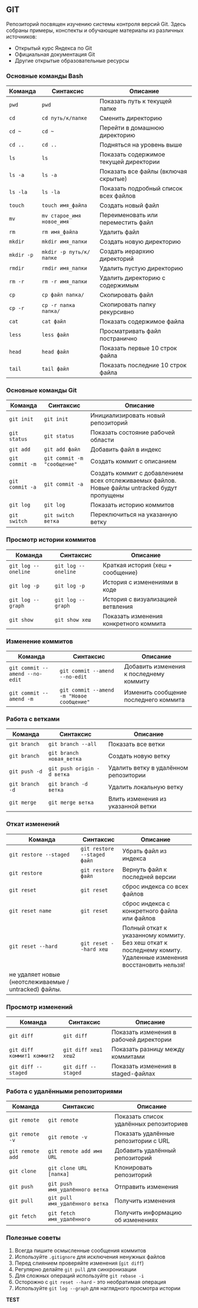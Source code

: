 ## GIT

Репозиторий посвящен изучению системы контроля версий Git. Здесь собраны примеры, конспекты и обучающие материалы из различных источников:

- Открытый курс Яндекса по Git
- Официальная документация Git
- Другие открытые образовательные ресурсы

### Основные команды Bash

| Команда       | Синтаксис                          | Описание                                                                 |
|---------------|------------------------------------|--------------------------------------------------------------------------|
| `pwd`         | `pwd`                              | Показать путь к текущей папке                                           |
| `cd`          | `cd путь/к/папке`                 | Сменить директорию                                                      |
| `cd ~`        | `cd ~`                             | Перейти в домашнюю директорию                                           |
| `cd ..`       | `cd ..`                            | Подняться на уровень выше                                               |
| `ls`          | `ls`                               | Показать содержимое текущей директории                                  |
| `ls -a`       | `ls -a`                            | Показать все файлы (включая скрытые)                                    |
| `ls -la`      | `ls -la`                           | Показать подробный список всех файлов                                   |
| `touch`       | `touch имя_файла`                  | Создать новый файл                                                      |
| `mv`          | `mv старое_имя новое_имя`         | Переименовать или переместить файл                                      |
| `rm`          | `rm имя_файла`                     | Удалить файл                                                            |
| `mkdir`       | `mkdir имя_папки`                  | Создать новую директорию                                                |
| `mkdir -p`    | `mkdir -p путь/к/папке`           | Создать иерархию директорий                                             |
| `rmdir`       | `rmdir имя_папки`                  | Удалить пустую директорию                                               |
| `rm -r`       | `rm -r имя_папки`                  | Удалить директорию с содержимым                                         |
| `cp`          | `cp файл папка/`                   | Скопировать файл                                                        |
| `cp -r`       | `cp -r папка папка/`               | Скопировать папку рекурсивно                                            |
| `cat`         | `cat файл`                         | Показать содержимое файла                                               |
| `less`        | `less файл`                        | Просматривать файл постранично                                          |
| `head`        | `head файл`                        | Показать первые 10 строк файла                                          |
| `tail`        | `tail файл`                        | Показать последние 10 строк файла                                       |

### Основные команды Git

| Команда               | Синтаксис                          | Описание                                                                 |
|-----------------------|------------------------------------|--------------------------------------------------------------------------|
| `git init`            | `git init`                         | Инициализировать новый репозиторий                                       |
| `git status`          | `git status`                       | Показать состояние рабочей области                                       |
| `git add`             | `git add файл`                     | Добавить файл в индекс                                                   |
| `git commit -m`       | `git commit -m "сообщение"`        | Создать коммит с описанием                                               |
| `git commit -a`       | `git commit -a`        | Создать коммит с добавлением всех отслеживаемых файлов. Новые файлы untracked будут пропущены
| `git log`             | `git log`                          | Показать историю коммитов                                                |
| `git switch`          | `git switch ветка`                 | Переключиться на указанную ветку                                         |

### Просмотр истории коммитов

| Команда               | Синтаксис                          | Описание                                                                 |
|-----------------------|------------------------------------|--------------------------------------------------------------------------|
| `git log --oneline`   | `git log --oneline`                | Краткая история (хеш + сообщение)                                        |
| `git log -p`          | `git log -p`                       | История с изменениями в коде                                             |
| `git log --graph`     | `git log --graph`                  | История с визуализацией ветвления                                        |
| `git show`            | `git show хеш`                     | Показать изменения конкретного коммита                                   |

### Изменение коммитов

| Команда                           | Синтаксис                                  | Описание                                                                 |
|-----------------------------------|--------------------------------------------|--------------------------------------------------------------------------|
| `git commit --amend --no-edit`    | `git commit --amend --no-edit`             | Добавить изменения к последнему коммиту                                  |
| `git commit --amend -m`           | `git commit --amend -m "Новое сообщение"`  | Изменить сообщение последнего коммита                                    |

### Работа с ветками

| Команда               | Синтаксис                          | Описание                                                                 |
|-----------------------|------------------------------------|--------------------------------------------------------------------------|
| `git branch`          | `git branch --all`                 | Показать все ветки                                                       |
| `git branch`          | `git branch новая_ветка`           | Создать новую ветку                                                      |
| `git push -d`         | `git push origin -d ветка`         | Удалить ветку в удалённом репозитории                                   |
| `git branch -d`       | `git branch -d ветка`              | Удалить локальную ветку                                                  |
| `git merge`           | `git merge ветка`                  | Влить изменения из указанной ветки                                       |

### Откат изменений

| Команда                       | Синтаксис                          | Описание                                                                 |
|-------------------------------|------------------------------------|--------------------------------------------------------------------------|
| `git restore --staged`        | `git restore --staged файл`        | Убрать файл из индекса                                                   |
| `git restore`                 | `git restore файл`                 | Вернуть файл к последней версии                                          |
| `git reset`                 | `git reset`                 | сброс индекса со всех файлов                                         |
| `git reset name`                 | `git reset`                 | сброс индекса с конкретного файла или файлов                                         |
| `git reset --hard`            | `git reset --hard хеш`             | Полный откат к указанному коммиту. Без хеш откат к последнему комиту. Удаленные изменения восстановить нельзя! 
не удаляет новые (неотслеживаемые / untracked) файлы.                           |

### Просмотр изменений

| Команда               | Синтаксис                          | Описание                                                                 |
|-----------------------|------------------------------------|--------------------------------------------------------------------------|
| `git diff`            | `git diff`                         | Показать изменения в рабочей директории                                 |
| `git diff коммит1 коммит2` | `git diff хеш1 хеш2`         | Показать разницу между коммитами                                       |
| `git diff --staged`   | `git diff --staged`                | Показать изменения в staged-файлах                                      |

### Работа с удалёнными репозиториями

| Команда               | Синтаксис                          | Описание                                                                 |
|-----------------------|------------------------------------|--------------------------------------------------------------------------|
| `git remote`          | `git remote`                       | Показать список удалённых репозиториев                                  |
| `git remote -v`       | `git remote -v`                    | Показать удалённые репозитории с URL                                    |
| `git remote add`      | `git remote add имя URL`           | Добавить удалённый репозиторий                                          |
| `git clone`           | `git clone URL [папка]`            | Клонировать репозиторий                                                 |
| `git push`            | `git push имя_удалённого ветка`    | Отправить изменения                                                     |
| `git pull`            | `git pull имя_удалённого ветка`    | Получить изменения                                                      |
| `git fetch`           | `git fetch имя_удалённого`         | Получить информацию об изменениях                                       |

### Полезные советы

1. Всегда пишите осмысленные сообщения коммитов
2. Используйте `.gitignore` для исключения ненужных файлов
3. Перед слиянием проверяйте изменения (`git diff`)
4. Регулярно делайте `git pull` для синхронизации
5. Для сложных операций используйте `git rebase -i`
6. Осторожно с `git reset --hard` - это необратимая операция
7. Используйте `git log --graph` для наглядного просмотра истории

****TEST****